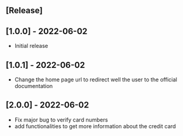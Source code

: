## [Release]

## [1.0.0] - 2022-06-02
- Initial release

## [1.0.1] - 2022-06-02
- Change the home page url to redirect well the user to the official documentation 

## [2.0.0] - 2022-06-02
- Fix major bug to verify card numbers
- add functionalities to get more information about the credit card
